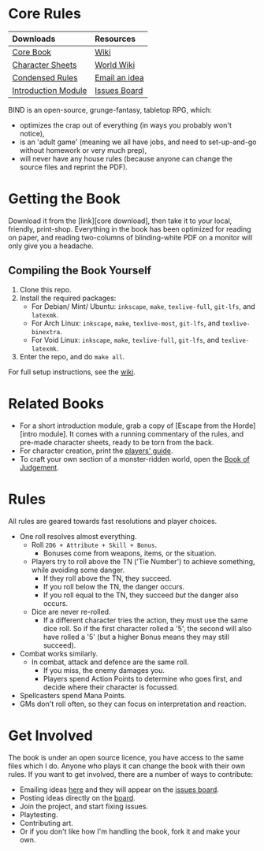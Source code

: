 # Core Rules

|             Downloads                |         Resources             |
|:-------------------------------------|:------------------------------|
| [Core Book][core]                    | [Wiki][wiki]                  | 
| [Character Sheets][resources]        | [World Wiki][fenwiki]         |
| [Condensed Rules][rules]             | [Email an idea][issues email] |
| [Introduction Module][oneshot]       | [Issues Board][board]         |

BIND is an open-source, grunge-fantasy, tabletop RPG, which:

- optimizes the crap out of everything (in ways you probably won't notice),
- is an 'adult game' (meaning we all have jobs, and need to set-up-and-go without homework or very much prep),
- will never have any house rules (because anyone can change the source files and reprint the PDF).

# Getting the Book

Download it from the [link][core download], then take it to your local, friendly, print-shop.
Everything in the book has been optimized for reading on paper, and reading two-columns of blinding-white PDF on a monitor will only give you a headache.

## Compiling the Book Yourself

1. Clone this repo.
1. Install the required packages:
    * For Debian/ Mint/ Ubuntu: `inkscape`, `make`, `texlive-full`, `git-lfs`, and `latexmk`.
    * For Arch Linux: `inkscape`, `make`, `texlive-most`, `git-lfs`, and `texlive-binextra`.
    * For Void Linux: `inkscape`, `make`, `texlive-full`, `git-lfs`, and `texlive-latexmk`.
1. Enter the repo, and do `make all`.

For full setup instructions, see the [wiki][compiling].

# Related Books

- For a short introduction module, grab a copy of [Escape from the Horde][intro module].  It comes with a running commentary of the rules, and pre-made character sheets, ready to be torn from the back.
- For character creation, print the [players' guide][stories].
- To craft your own section of a monster-ridden world, open the [Book of Judgement][judgement].

# Rules

All rules are geared towards fast resolutions and player choices.

- One roll resolves almost everything.
    * Roll `2D6 + Attribute + Skill + Bonus`.
        - Bonuses come from weapons, items, or the situation.
    * Players try to roll above the TN ('Tie Number') to achieve something, while avoiding some danger.
        - If they roll above the TN, they succeed.
        - If you roll below the TN, the danger occurs.
        - If you roll equal to the TN, they succeed *but* the danger also occurs.
    * Dice are never re-rolled.
        - If a different character tries the action, they must use the same dice roll.  So if the first character rolled a '5', the second will also have rolled a '5' (but a higher Bonus means they may still succeed).
- Combat works similarly.
    * In combat, attack and defence are the same roll.
        - If you miss, the enemy damages you.
        - Players spend Action Points to determine who goes first, and decide where their character is focussed.
- Spellcasters spend Mana Points.
- GMs don't roll often, so they can focus on interpretation and reaction.

# Get Involved

The book is under an open source licence, you have access to the same files which I do.
Anyone who plays it can change the book with their own rules.
If you want to get involved, there are a number of ways to contribute:

- Emailing ideas [here][issues email] and they will appear on the [issues board][board].
- Posting ideas directly on the [board][board].
- Join the project, and start fixing issues.
- Playtesting.
- Contributing art.
- Or if you don't like how I'm handling the book, fork it and make your own.

[compiling]: https://gitlab.com/bindrpg/core/-/wikis/dev/Compiling
[wiki]: https://gitlab.com/bindrpg/core/-/wikis/home
[board]: https://gitlab.com/bindrpg/core/issues
[issues email]: mailto:incoming+bindrpg-core-16324687-issue-@incoming.gitlab.com
[fenwiki]: https://gitlab.com/bindrpg/aif/-/wikis/home

[core]: https://gitlab.com/bindrpg/metabind/-/jobs/artifacts/master/raw/complete/Core_Rules.pdf?job=build
[stories]: https://gitlab.com/bindrpg/metabind/-/jobs/artifacts/master/raw/complete/Stories.pdf?job=build
[judgement]: https://gitlab.com/bindrpg/metabind/-/jobs/artifacts/master/raw/complete/Judgement.pdf?job=build
[oneshot]: https://gitlab.com/bindrpg/oneshot/-/jobs/artifacts/master/raw/Escape_from_the_Goblin_Horde.pdf?job=build
[rules]: https://gitlab.com/bindrpg/config/-/jobs/artifacts/master/raw/booklet.pdf?job=build
[resources]: https://gitlab.com/bindrpg/config/-/jobs/artifacts/master/raw/resources.pdf?job=build
